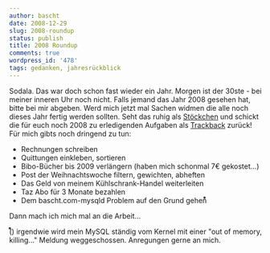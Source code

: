 ```yaml
---
author: bascht
date: 2008-12-29
slug: 2008-roundup
status: publish
title: 2008 Roundup
comments: true
wordpress_id: '478'
tags: gedanken, jahresrückblick
---
```


Sodala. Das war doch schon fast wieder ein Jahr. Morgen ist der
30ste - bei meiner inneren Uhr noch nicht. Falls jemand das Jahr
2008 gesehen hat, bitte bei mir abgeben. Werd mich jetzt mal Sachen
widmen die alle noch dieses Jahr fertig werden sollten.
Seht das ruhig als
[Stöckchen](http://de.wikipedia.org/wiki/Stöckchen) und schickt die
für euch noch 2008 zu erledigenden Aufgaben als
[Trackback](http://www.bascht.com/2008/12/29/2008-roundup/trackback)
zurück! Für mich gibts noch dringend zu tun:

- Rechnungen schreiben
- Quittungen einkleben, sortieren
- Bibo-Bücher bis 2009 verlängern (haben mich schonmal 7€
  gekostet...)
- Post der Weihnachtswoche filtern, gewichten, abheften
- Das Geld von meinem Kühlschrank-Handel weiterleiten
- Taz Abo für 3 Monate bezahlen
- Dem bascht.com-mysqld Problem auf den Grund gehen⃰

Dann mach ich mich mal an die Arbeit...

 (⃰) irgendwie wird mein MySQL ständig vom Kernel mit einer "out of memory, killing..." 
Meldung weggeschossen. Anregungen gerne an mich.



